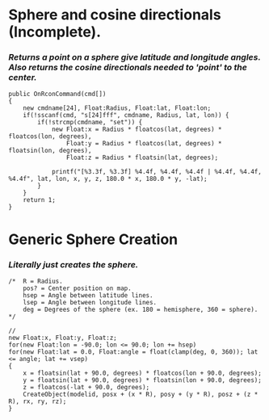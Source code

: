 # Sphere and cosine directionals (Incomplete).
### _Returns a point on a sphere give latitude and longitude angles. Also returns the cosine directionals needed to 'point' to the center._

```pawn
public OnRconCommand(cmd[])
{
	new cmdname[24], Float:Radius, Float:lat, Float:lon;
	if(!sscanf(cmd, "s[24]fff", cmdname, Radius, lat, lon)) {
		if(!strcmp(cmdname, "set")) {			
			new	Float:x = Radius * floatcos(lat, degrees) * floatcos(lon, degrees),
				Float:y = Radius * floatcos(lat, degrees) * floatsin(lon, degrees),
				Float:z = Radius * floatsin(lat, degrees);
			
			printf("[%3.3f, %3.3f] %4.4f, %4.4f, %4.4f | %4.4f, %4.4f, %4.4f", lat, lon, x, y, z, 180.0 * x, 180.0 * y, -lat);
		}
	}
	return 1;
}
```

# Generic Sphere Creation
### _Literally just creates the sphere._

```pawn
/*  R = Radius.
    pos? = Center position on map.
    hsep = Angle between latitude lines.
    lsep = Angle between longitude lines.
    deg = Degrees of the sphere (ex. 180 = hemisphere, 360 = sphere).	*/

//
new Float:x, Float:y, Float:z;
for(new Float:lon = -90.0; lon <= 90.0; lon += hsep)
for(new Float:lat = 0.0, Float:angle = float(clamp(deg, 0, 360)); lat <= angle; lat += vsep)
{
	x = floatsin(lat + 90.0, degrees) * floatcos(lon + 90.0, degrees);
	y = floatsin(lat + 90.0, degrees) * floatsin(lon + 90.0, degrees);
	z = floatcos(-lat + 90.0, degrees);
	CreateObject(modelid, posx + (x * R), posy + (y * R), posz + (z * R), rx, ry, rz);
}
```
